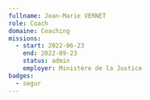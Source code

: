 ```yaml
---
fullname: Jean-Marie VERNET
role: Coach
domaine: Coaching
missions:
  - start: 2022-06-23
    end: 2022-09-23
    status: admin
    employer: Ministère de la Justice
badges:
  - segur
---
```


